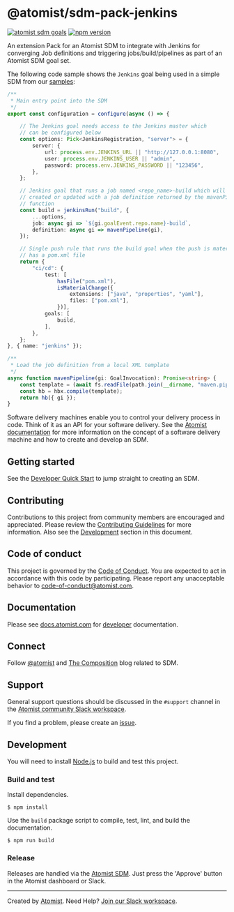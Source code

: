 # @atomist/sdm-pack-jenkins

[![atomist sdm goals](https://badge.atomist.com/T29E48P34/atomist/sdm-pack-jenkins/2d680bec-366f-4818-a427-cc8b62280097)](https://app.atomist.com/workspace/T29E48P34)
[![npm version](https://img.shields.io/npm/v/@atomist/sdm-pack-jenkins.svg)](https://www.npmjs.com/package/@atomist/sdm-pack-jenkins)

An extension Pack for an Atomist SDM to integrate with Jenkins for 
converging Job definitions and triggering jobs/build/pipelines as part
of an Atomist SDM goal set.

The following code sample shows the `Jenkins` goal being used in a simple 
SDM from our [samples](https://github.com/atomist/samples/blob/master/lib/sdm/jenkinsJob.ts):

<!-- atomist:code-snippet:start=lib/sdm/jenkinsJob.ts#sdm -->
```typescript
/**
 * Main entry point into the SDM
 */
export const configuration = configure(async () => {

    // The Jenkins goal needs access to the Jenkins master which
    // can be configured below
    const options: Pick<JenkinsRegistration, "server"> = {
        server: {
            url: process.env.JENKINS_URL || "http://127.0.0.1:8080",
            user: process.env.JENKINS_USER || "admin",
            password: process.env.JENKINS_PASSWORD || "123456",
        },
    };

    // Jenkins goal that runs a job named <repo_name>-build which will be
    // created or updated with a job definition returned by the mavenPipeline
    // function
    const build = jenkinsRun("build", {
        ...options,
        job: async gi => `${gi.goalEvent.repo.name}-build`,
        definition: async gi => mavenPipeline(gi),
    });

    // Single push rule that runs the build goal when the push is material and the project
    // has a pom.xml file
    return {
        "ci/cd": {
            test: [
                hasFile("pom.xml"),
                isMaterialChange({
                    extensions: ["java", "properties", "yaml"],
                    files: ["pom.xml"],
                })],
            goals: [
                build,
            ],
        },
    };
}, { name: "jenkins" });

/**
 * Load the job definition from a local XML template
 */
async function mavenPipeline(gi: GoalInvocation): Promise<string> {
    const template = (await fs.readFile(path.join(__dirname, "maven.pipeline.xml"))).toString();
    const hb = hbx.compile(template);
    return hb({ gi });
}
```
<!-- atomist:code-snippet:end -->

Software delivery machines enable you to control your delivery process
in code.  Think of it as an API for your software delivery.  See the
[Atomist documentation][atomist-doc] for more information on the
concept of a software delivery machine and how to create and develop
an SDM.

[atomist-doc]: https://docs.atomist.com/ (Atomist Documentation)

## Getting started

See the [Developer Quick Start][atomist-quick] to jump straight to
creating an SDM.

[atomist-quick]: https://docs.atomist.com/quick-start/ (Atomist - Developer Quick Start)

## Contributing

Contributions to this project from community members are encouraged
and appreciated. Please review the [Contributing
Guidelines](CONTRIBUTING.md) for more information. Also see the
[Development](#development) section in this document.

## Code of conduct

This project is governed by the [Code of
Conduct](CODE_OF_CONDUCT.md). You are expected to act in accordance
with this code by participating. Please report any unacceptable
behavior to code-of-conduct@atomist.com.

## Documentation

Please see [docs.atomist.com][atomist-doc] for
[developer][atomist-doc-sdm] documentation.

[atomist-doc-sdm]: https://docs.atomist.com/developer/sdm/ (Atomist Documentation - SDM Developer)

## Connect

Follow [@atomist][atomist-twitter] and [The Composition][atomist-blog]
blog related to SDM.

[atomist-twitter]: https://twitter.com/atomist (Atomist on Twitter)
[atomist-blog]: https://the-composition.com/ (The Composition - The Official Atomist Blog)

## Support

General support questions should be discussed in the `#support`
channel in the [Atomist community Slack workspace][slack].

If you find a problem, please create an [issue][].

[issue]: https://github.com/atomist-seeds/sdm-pack/issues

## Development

You will need to install [Node.js][node] to build and test this
project.

[node]: https://nodejs.org/ (Node.js)

### Build and test

Install dependencies.

```
$ npm install
```

Use the `build` package script to compile, test, lint, and build the
documentation.

```
$ npm run build
```

### Release

Releases are handled via the [Atomist SDM][atomist-sdm].  Just press
the 'Approve' button in the Atomist dashboard or Slack.

[atomist-sdm]: https://github.com/atomist/atomist-sdm (Atomist Software Delivery Machine)

---

Created by [Atomist][atomist].
Need Help?  [Join our Slack workspace][slack].

[atomist]: https://atomist.com/ (Atomist - How Teams Deliver Software)
[slack]: https://join.atomist.com/ (Atomist Community Slack)
